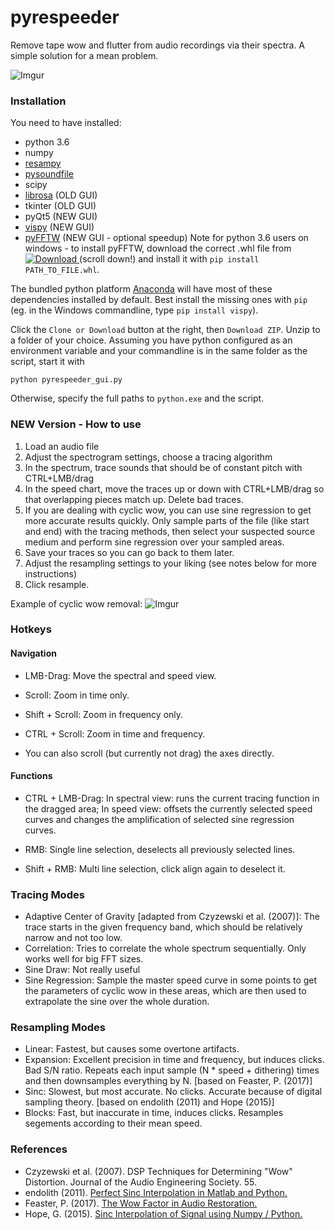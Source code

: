# pyrespeeder
Remove tape wow and flutter from audio recordings via their spectra. A simple solution for a mean problem.

![Imgur](https://i.imgur.com/yUg6TTn.jpg)

### Installation
You need to have installed:
- python 3.6
- numpy
- [resampy](http://resampy.readthedocs.io/en/latest/)
- [pysoundfile](https://pysoundfile.readthedocs.io/)
- scipy
- [librosa](https://librosa.github.io/) (OLD GUI)
- tkinter (OLD GUI)
- pyQt5 (NEW GUI)
- [vispy](vispy.org) (NEW GUI)
- [pyFFTW](https://github.com/pyFFTW/pyFFTW) (NEW GUI - optional speedup) Note for python 3.6 users on windows - to install pyFFTW, download the correct .whl file from [ ![Download](https://api.bintray.com/packages/hgomersall/generic/PyFFTW-development-builds/images/download.svg) ](https://bintray.com/hgomersall/generic/PyFFTW-development-builds/_latestVersion#files)  (scroll down!) and install it with `pip install PATH_TO_FILE.whl`.

The bundled python platform [Anaconda](https://www.anaconda.com/download/) will have most of these dependencies installed by default. Best install the missing ones with `pip` (eg. in the Windows commandline, type `pip install vispy`).

Click the `Clone or Download` button at the right, then `Download ZIP`. Unzip to a folder of your choice. Assuming you have python configured as an environment variable and your commandline is in the same folder as the script, start it with

`python pyrespeeder_gui.py`

Otherwise, specify the full paths to `python.exe` and the script.

### NEW Version - How to use
1) Load an audio file
2) Adjust the spectrogram settings, choose a tracing algorithm
3) In the spectrum, trace sounds that should be of constant pitch with CTRL+LMB/drag
4) In the speed chart, move the traces up or down with CTRL+LMB/drag so that overlapping pieces match up. Delete bad traces.
5) If you are dealing with cyclic wow, you can use sine regression to get more accurate results quickly. Only sample parts of the file (like start and end) with the tracing methods, then select your suspected source medium and perform sine regression over your sampled areas.
6) Save your traces so you can go back to them later.
7) Adjust the resampling settings to your liking (see notes below for more instructions)
8) Click resample.

Example of cyclic wow removal:
![Imgur](https://i.imgur.com/tc3RDyo.gif)

### Hotkeys

#### Navigation
- LMB-Drag: Move the spectral and speed view.

- Scroll: Zoom in time only.

- Shift + Scroll: Zoom in frequency only.

- CTRL + Scroll: Zoom in time and frequency.

- You can also scroll (but currently not drag) the axes directly.

#### Functions
- CTRL + LMB-Drag: In spectral view: runs the current tracing function in the dragged area; In speed view: offsets the currently selected speed curves and changes the amplification of selected sine regression curves.

- RMB: Single line selection, deselects all previously selected lines.

- Shift + RMB: Multi line selection, click align again to deselect it.

### Tracing Modes
- Adaptive Center of Gravity [adapted from Czyzewski et al. (2007)]: The trace starts in the given frequency band, which should be relatively narrow and not too low.
- Correlation: Tries to correlate the whole spectrum sequentially. Only works well for big FFT sizes.
- Sine Draw: Not really useful
- Sine Regression: Sample the master speed curve in some points to get the parameters of cyclic wow in these areas, which are then used to extrapolate the sine over the whole duration.

### Resampling Modes
- Linear: Fastest, but causes some overtone artifacts.
- Expansion: Excellent precision in time and frequency, but induces clicks. Bad S/N ratio. Repeats each input sample (N * speed + dithering) times and then downsamples everything by N. [based on Feaster, P. (2017)]
- Sinc: Slowest, but most accurate. No clicks. Accurate because of digital sampling theory. [based on endolith (2011) and Hope (2015)]
- Blocks: Fast, but inaccurate in time, induces clicks. Resamples segements according to their mean speed.

### References
- Czyzewski et al. (2007). DSP Techniques for Determining "Wow" Distortion. Journal of the Audio Engineering Society. 55.
- endolith (2011). [Perfect Sinc Interpolation in Matlab and Python.](https://gist.github.com/endolith/1297227)
- Feaster, P. (2017). [The Wow Factor in Audio Restoration.](https://griffonagedotcom.wordpress.com/2017/02/16/the-wow-factor-in-audio-restoration/)
- Hope, G. (2015). [Sinc Interpolation of Signal using Numpy / Python.](https://gist.github.com/gauteh/8dea955ddb1ed009b48e)
